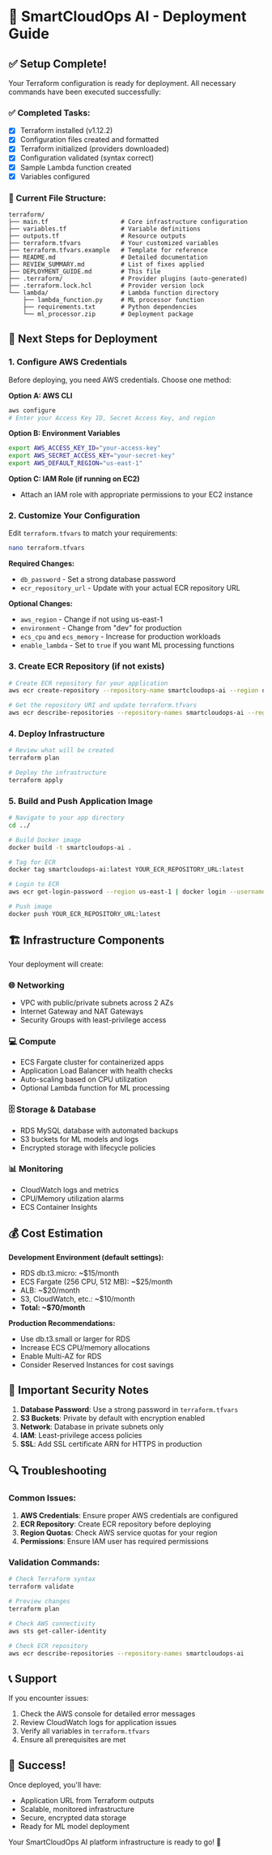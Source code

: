 # 🚀 SmartCloudOps AI - Deployment Guide

## ✅ Setup Complete!

Your Terraform configuration is ready for deployment. All necessary commands have been executed successfully:

### ✅ Completed Tasks:
- [x] Terraform installed (v1.12.2)
- [x] Configuration files created and formatted
- [x] Terraform initialized (providers downloaded)
- [x] Configuration validated (syntax correct)
- [x] Sample Lambda function created
- [x] Variables configured

### 📁 Current File Structure:
```
terraform/
├── main.tf                    # Core infrastructure configuration
├── variables.tf               # Variable definitions  
├── outputs.tf                 # Resource outputs
├── terraform.tfvars           # Your customized variables
├── terraform.tfvars.example   # Template for reference
├── README.md                  # Detailed documentation
├── REVIEW_SUMMARY.md          # List of fixes applied
├── DEPLOYMENT_GUIDE.md        # This file
├── .terraform/                # Provider plugins (auto-generated)
├── .terraform.lock.hcl        # Provider version lock
└── lambda/                    # Lambda function directory
    ├── lambda_function.py     # ML processor function
    ├── requirements.txt       # Python dependencies
    └── ml_processor.zip       # Deployment package
```

## 🔧 Next Steps for Deployment

### 1. Configure AWS Credentials
Before deploying, you need AWS credentials. Choose one method:

**Option A: AWS CLI**
```bash
aws configure
# Enter your Access Key ID, Secret Access Key, and region
```

**Option B: Environment Variables**
```bash
export AWS_ACCESS_KEY_ID="your-access-key"
export AWS_SECRET_ACCESS_KEY="your-secret-key"
export AWS_DEFAULT_REGION="us-east-1"
```

**Option C: IAM Role (if running on EC2)**
- Attach an IAM role with appropriate permissions to your EC2 instance

### 2. Customize Your Configuration
Edit `terraform.tfvars` to match your requirements:

```bash
nano terraform.tfvars
```

**Required Changes:**
- `db_password` - Set a strong database password
- `ecr_repository_url` - Update with your actual ECR repository URL

**Optional Changes:**
- `aws_region` - Change if not using us-east-1
- `environment` - Change from "dev" for production
- `ecs_cpu` and `ecs_memory` - Increase for production workloads
- `enable_lambda` - Set to `true` if you want ML processing functions

### 3. Create ECR Repository (if not exists)
```bash
# Create ECR repository for your application
aws ecr create-repository --repository-name smartcloudops-ai --region us-east-1

# Get the repository URI and update terraform.tfvars
aws ecr describe-repositories --repository-names smartcloudops-ai --region us-east-1
```

### 4. Deploy Infrastructure
```bash
# Review what will be created
terraform plan

# Deploy the infrastructure
terraform apply
```

### 5. Build and Push Application Image
```bash
# Navigate to your app directory
cd ../

# Build Docker image
docker build -t smartcloudops-ai .

# Tag for ECR
docker tag smartcloudops-ai:latest YOUR_ECR_REPOSITORY_URL:latest

# Login to ECR
aws ecr get-login-password --region us-east-1 | docker login --username AWS --password-stdin YOUR_ECR_REPOSITORY_URL

# Push image
docker push YOUR_ECR_REPOSITORY_URL:latest
```

## 🏗️ Infrastructure Components

Your deployment will create:

### 🌐 Networking
- VPC with public/private subnets across 2 AZs
- Internet Gateway and NAT Gateways
- Security Groups with least-privilege access

### 💻 Compute
- ECS Fargate cluster for containerized apps
- Application Load Balancer with health checks
- Auto-scaling based on CPU utilization
- Optional Lambda function for ML processing

### 🗄️ Storage & Database
- RDS MySQL database with automated backups
- S3 buckets for ML models and logs
- Encrypted storage with lifecycle policies

### 📊 Monitoring
- CloudWatch logs and metrics
- CPU/Memory utilization alarms
- ECS Container Insights

## 💰 Cost Estimation

**Development Environment (default settings):**
- RDS db.t3.micro: ~$15/month
- ECS Fargate (256 CPU, 512 MB): ~$25/month
- ALB: ~$20/month
- S3, CloudWatch, etc.: ~$10/month
- **Total: ~$70/month**

**Production Recommendations:**
- Use db.t3.small or larger for RDS
- Increase ECS CPU/memory allocations
- Enable Multi-AZ for RDS
- Consider Reserved Instances for cost savings

## 🚨 Important Security Notes

1. **Database Password**: Use a strong password in `terraform.tfvars`
2. **S3 Buckets**: Private by default with encryption enabled
3. **Network**: Database in private subnets only
4. **IAM**: Least-privilege access policies
5. **SSL**: Add SSL certificate ARN for HTTPS in production

## 🔍 Troubleshooting

### Common Issues:
1. **AWS Credentials**: Ensure proper AWS credentials are configured
2. **ECR Repository**: Create ECR repository before deploying
3. **Region Quotas**: Check AWS service quotas for your region
4. **Permissions**: Ensure IAM user has required permissions

### Validation Commands:
```bash
# Check Terraform syntax
terraform validate

# Preview changes
terraform plan

# Check AWS connectivity
aws sts get-caller-identity

# Check ECR repository
aws ecr describe-repositories --repository-names smartcloudops-ai
```

## 📞 Support

If you encounter issues:
1. Check the AWS console for detailed error messages
2. Review CloudWatch logs for application issues
3. Verify all variables in `terraform.tfvars`
4. Ensure all prerequisites are met

## 🎉 Success!

Once deployed, you'll have:
- Application URL from Terraform outputs
- Scalable, monitored infrastructure
- Secure, encrypted data storage
- Ready for ML model deployment

Your SmartCloudOps AI platform infrastructure is ready to go! 🚀
